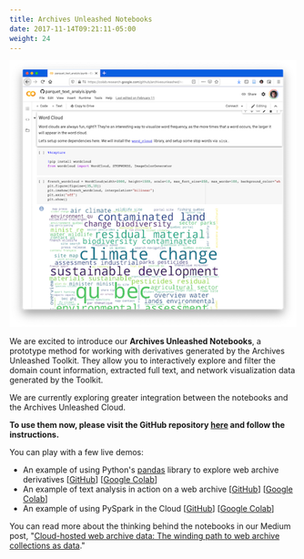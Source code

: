 ```yaml
---
title: Archives Unleashed Notebooks
date: 2017-11-14T09:21:11-05:00
weight: 24
---
```


![AUK Notebook screenshot](/images/AUK_Notebook.png)

We are excited to introduce our **Archives Unleashed Notebooks**, a prototype method for working with derivatives generated by the Archives Unleashed Toolkit. They allow you to interactively explore and filter the domain count information, extracted full text, and network visualization data generated by the Toolkit.

We are currently exploring greater integration between the notebooks and the Archives Unleashed Cloud.

**To use them now, please visit the GitHub repository [here](https://github.com/archivesunleashed/notebooks) and follow the instructions.** 

You can play with a few live demos:

* An example of using Python's [pandas](https://pandas.pydata.org/) library to explore web archive derivatives [[GitHub](https://github.com/archivesunleashed/notebooks/blob/master/parquet_pandas_example.ipynb)] [[Google Colab](https://colab.research.google.com/github/archivesunleashed/notebooks/blob/master/parquet_pandas_example.ipynb)]
* An example of text analysis in action on a web archive [[GitHub](https://github.com/archivesunleashed/notebooks/blob/master/parquet_text_analyis.ipynb)] [[Google Colab](https://colab.research.google.com/github/archivesunleashed/notebooks/blob/master/parquet_text_analyis.ipynb)]
* An example of using PySpark in the Cloud [[GitHub](https://github.com/archivesunleashed/notebooks/blob/master/parquet_pyspark_example.ipynb)] [[Google Colab](https://colab.research.google.com/github/archivesunleashed/notebooks/blob/master/parquet_pyspark_example.ipynb)]

You can read more about the thinking behind the notebooks in our Medium post, "[Cloud-hosted web archive data: The winding path to web archive collections as data](https://news.archivesunleashed.org/cloud-hosted-web-archive-data-the-winding-path-to-web-archive-collections-as-data-a2b3428701b7)."
